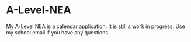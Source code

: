 # A-Level-NEA
My A-Level NEA is a calendar application. It is still a work in progress. Use my school email if you have any questions.
